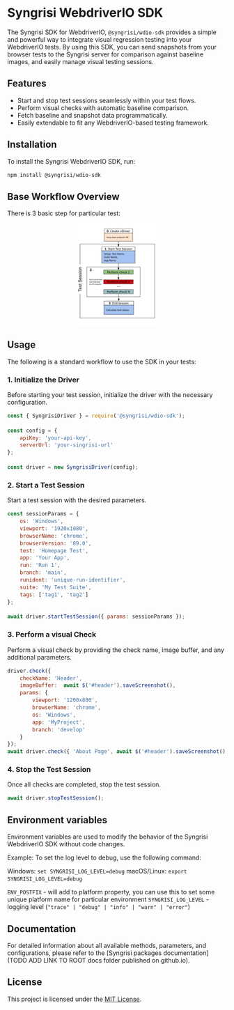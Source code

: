 # Syngrisi WebdriverIO SDK

The Syngrisi SDK for WebdriverIO, `@syngrisi/wdio-sdk` provides a simple and powerful way to integrate visual regression
testing into your WebdriverIO tests. By using this SDK, you can send snapshots from your browser tests to the Syngrisi
server for comparison against baseline images, and easily manage visual testing sessions.

## Features

- Start and stop test sessions seamlessly within your test flows.
- Perform visual checks with automatic baseline comparison.
- Fetch baseline and snapshot data programmatically.
- Easily extendable to fit any WebdriverIO-based testing framework.

## Installation

To install the Syngrisi WebdriverIO SDK, run:

```bash
npm install @syngrisi/wdio-sdk
```

## Base Workflow Overview

There is 3 basic step for particular test:

<p align="center">
<img src="./docs/flow.png" alt="workflow" width="40%">
</p>

## Usage

The following is a standard workflow to use the SDK in your tests:

### 1. Initialize the Driver

Before starting your test session, initialize the driver with the necessary configuration.

```js
const { SyngrisiDriver } = require('@syngrisi/wdio-sdk');

const config = {
    apiKey: 'your-api-key',
    serverUrl: 'your-singrisi-url'
};

const driver = new SyngrisiDriver(config);
```

### 2. Start a Test Session

Start a test session with the desired parameters.

```js
const sessionParams = {
    os: 'Windows',
    viewport: '1920x1080',
    browserName: 'chrome',
    browserVersion: '89.0',
    test: 'Homepage Test',
    app: 'Your App',
    run: 'Run 1',
    branch: 'main',
    runident: 'unique-run-identifier',
    suite: 'My Test Suite',
    tags: ['tag1', 'tag2']
};

await driver.startTestSession({ params: sessionParams });
```

### 3. Perform a visual Check

Perform a visual check by providing the check name, image buffer, and any additional parameters.

```js
driver.check({
    checkName: 'Header',
    imageBuffer:  await $('#header').saveScreenshot(),
    params: {
        viewport: '1200x800',
        browserName: 'chrome',
        os: 'Windows',
        app: 'MyProject',
        branch: 'develop'
    }
});
await driver.check({ 'About Page', await $('#header').saveScreenshot(), params: {/* other parameters */ } });
```

### 4. Stop the Test Session

Once all checks are completed, stop the test session.

```js
await driver.stopTestSession();
```

## Environment variables
Environment variables are used to modify the behavior of the Syngrisi WebdriverIO SDK without code changes.

Example: To set the log level to debug, use the following command:

Windows: `set SYNGRISI_LOG_LEVEL=debug`
macOS/Linux: `export SYNGRISI_LOG_LEVEL=debug`

`ENV_POSTFIX` - will add to platform property, you can use this to set some unique platform name for particular
environment
`SYNGRISI_LOG_LEVEL` - logging level (`"trace" | "debug" | "info" | "warn" | "error"`)

## Documentation

For detailed information about all available methods, parameters, and configurations, please refer to
the [Syngrisi packages documentation](TODO ADD LINK TO ROOT docs folder published on github.io).

## License

This project is licensed under the [MIT License](LICENSE.md).

